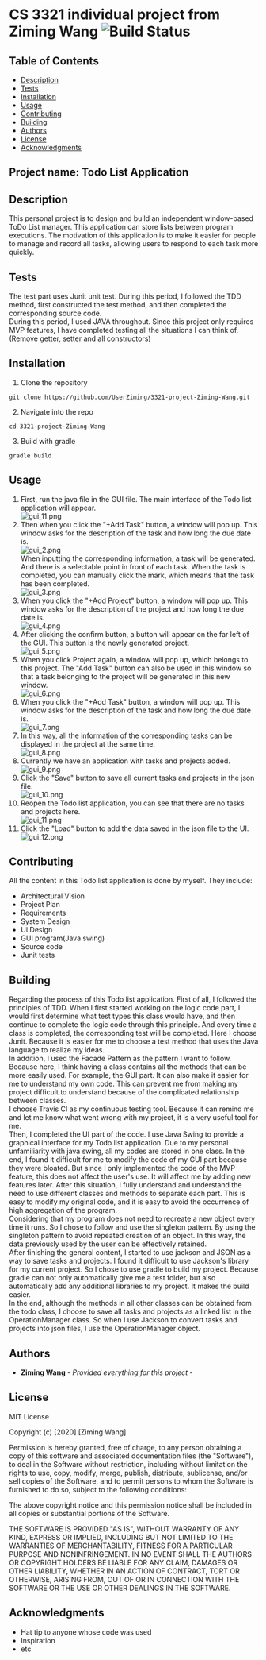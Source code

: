 # CS 3321 individual project from Ziming Wang ![Build Status](https://travis-ci.com/UserZiming/3321-project-Ziming-Wang.svg?token=z93z1poJqyyuph9MohmK&branch=master)

## Table of Contents

  - [Description](#description)
  - [Tests](#tests)
  - [Installation](#installation)
  - [Usage](#usage)
  - [Contributing](#contributing)
  - [Building](#building)
  - [Authors](#authors)
  - [License](#license)
  - [Acknowledgments](#acknowledgments)

## Project name: Todo List Application

## Description 
This personal project is to design and build an independent window-based ToDo List manager. This application can store lists between program executions. The motivation of this application is to make it easier for people to manage and record all tasks, allowing users to respond to each task more quickly.

## Tests
The test part uses Junit unit test. During this period, I followed the TDD method, first constructed the test method, and then completed the corresponding source code.  
During this period, I used JAVA throughout. Since this project only requires MVP features, I have completed testing all the situations I can think of. (Remove getter, setter and all constructors)

## Installation
  1. Clone the repository
  
    git clone https://github.com/UserZiming/3321-project-Ziming-Wang.git
  2. Navigate into the repo
  
    cd 3321-project-Ziming-Wang
  3. Build with gradle
  
    gradle build
## Usage  

1. First, run the java file in the GUI file. The main interface of the Todo list application will appear.  
![gui_11.png](https://github.com/UserZiming/3321-project-Ziming-Wang/wiki/gui/gui_11.png)  
2. Then when you click the "+Add Task" button, a window will pop up. This window asks for the description of the task and how long the due date is.  
![gui_2.png](https://github.com/UserZiming/3321-project-Ziming-Wang/wiki/gui/gui_2.png)  
When inputting the corresponding information, a task will be generated. And there is a selectable point in front of each task. When the task is completed, you can manually click the mark, which means that the task has been completed.  
![gui_3.png](https://github.com/UserZiming/3321-project-Ziming-Wang/wiki/gui/gui_3.png)  
4. When you click the "+Add Project" button, a window will pop up. This window asks for the description of the project and how long the due date is.  
![gui_4.png](https://github.com/UserZiming/3321-project-Ziming-Wang/wiki/gui/gui_4.png)  
5. After clicking the confirm button, a button will appear on the far left of the GUI. This button is the newly generated project.  
![gui_5.png](https://github.com/UserZiming/3321-project-Ziming-Wang/wiki/gui/gui_5.png)  
6. When you click Project again, a window will pop up, which belongs to this project. The "Add Task" button can also be used in this window so that a task belonging to the project will be generated in this new window.  
![gui_6.png](https://github.com/UserZiming/3321-project-Ziming-Wang/wiki/gui/gui_6.png)  
7. When you click the "+Add Task" button, a window will pop up. This window asks for the description of the task and how long the due date is.  
![gui_7.png](https://github.com/UserZiming/3321-project-Ziming-Wang/wiki/gui/gui_7.png)  
8. In this way, all the information of the corresponding tasks can be displayed in the project at the same time.  
![gui_8.png](https://github.com/UserZiming/3321-project-Ziming-Wang/wiki/gui/gui_8.png)  
9. Currently we have an application with tasks and projects added.  
![gui_9.png](https://github.com/UserZiming/3321-project-Ziming-Wang/wiki/gui/gui_9.png)  
10. Click the "Save" button to save all current tasks and projects in the json file.  
![gui_10.png](https://github.com/UserZiming/3321-project-Ziming-Wang/wiki/gui/gui_10.png)  
11. Reopen the Todo list application, you can see that there are no tasks and projects here.  
![gui_11.png](https://github.com/UserZiming/3321-project-Ziming-Wang/wiki/gui/gui_11.png)  
12. Click the "Load" button to add the data saved in the json file to the UI.  
![gui_12.png](https://github.com/UserZiming/3321-project-Ziming-Wang/wiki/gui/gui_12.png)  

## Contributing
All the content in this Todo list application is done by myself. They include:
 * Architectural Vision
 * Project Plan
 * Requirements
 * System Design
 * Ui Design
 * GUI program(Java swing)
 * Source code
 * Junit tests

## Building
Regarding the process of this Todo list application. First of all, I followed the principles of TDD. When I first started working on the logic code part, I would first determine what test types this class would have, and then continue to complete the logic code through this principle. And every time a class is completed, the corresponding test will be completed. Here I choose Junit. Because it is easier for me to choose a test method that uses the Java language to realize my ideas.  
In addition, I used the Facade Pattern as the pattern I want to follow. Because here, I think having a class contains all the methods that can be more easily used. For example, the GUI part. It can also make it easier for me to understand my own code. This can prevent me from making my project difficult to understand because of the complicated relationship between classes.  
I choose Travis CI as my continuous testing tool. Because it can remind me and let me know what went wrong with my project, it is a very useful tool for me.  
Then, I completed the UI part of the code. I use Java Swing to provide a graphical interface for my Todo list application. Due to my personal unfamiliarity with java swing, all my codes are stored in one class. In the end, I found it difficult for me to modify the code of my GUI part because they were bloated. But since I only implemented the code of the MVP feature, this does not affect the user's use. It will affect me by adding new features later. After this situation, I fully understand and understand the need to use different classes and methods to separate each part. This is easy to modify my original code, and it is easy to avoid the occurrence of high aggregation of the program.  
Considering that my program does not need to recreate a new object every time it runs. So I chose to follow and use the singleton pattern. By using the singleton pattern to avoid repeated creation of an object. In this way, the data previously used by the user can be effectively retained.  
After finishing the general content, I started to use jackson and JSON as a way to save tasks and projects. I found it difficult to use Jackson's library for my current project. So I chose to use gradle to build my project. Because gradle can not only automatically give me a test folder, but also automatically add any additional libraries to my project. It makes the build easier.  
In the end, although the methods in all other classes can be obtained from the todo class, I choose to save all tasks and projects as a linked list in the OperationManager class. So when I use Jackson to convert tasks and projects into json files, I use the OperationManager object.  

## Authors

  - **Ziming Wang** - *Provided everything for this project* -


## License
MIT License

Copyright (c) [2020] [Ziming Wang]

Permission is hereby granted, free of charge, to any person obtaining a copy
of this software and associated documentation files (the "Software"), to deal
in the Software without restriction, including without limitation the rights
to use, copy, modify, merge, publish, distribute, sublicense, and/or sell
copies of the Software, and to permit persons to whom the Software is
furnished to do so, subject to the following conditions:

The above copyright notice and this permission notice shall be included in all
copies or substantial portions of the Software.

THE SOFTWARE IS PROVIDED "AS IS", WITHOUT WARRANTY OF ANY KIND, EXPRESS OR
IMPLIED, INCLUDING BUT NOT LIMITED TO THE WARRANTIES OF MERCHANTABILITY,
FITNESS FOR A PARTICULAR PURPOSE AND NONINFRINGEMENT. IN NO EVENT SHALL THE
AUTHORS OR COPYRIGHT HOLDERS BE LIABLE FOR ANY CLAIM, DAMAGES OR OTHER
LIABILITY, WHETHER IN AN ACTION OF CONTRACT, TORT OR OTHERWISE, ARISING FROM,
OUT OF OR IN CONNECTION WITH THE SOFTWARE OR THE USE OR OTHER DEALINGS IN THE
SOFTWARE.

## Acknowledgments

  - Hat tip to anyone whose code was used
  - Inspiration
  - etc
